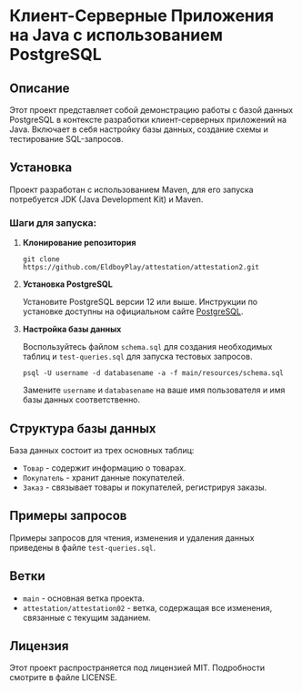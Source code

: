 # Клиент-Серверные Приложения на Java с использованием PostgreSQL

## Описание

Этот проект представляет собой демонстрацию работы с базой данных PostgreSQL в контексте разработки клиент-серверных приложений на Java. Включает в себя настройку базы данных, создание схемы и тестирование SQL-запросов.

## Установка

Проект разработан с использованием Maven, для его запуска потребуется JDK (Java Development Kit) и Maven.

### Шаги для запуска:

1. **Клонирование репозитория**

    ```
    git clone https://github.com/EldboyPlay/attestation/attestation2.git
    ```

2. **Установка PostgreSQL**

    Установите PostgreSQL версии 12 или выше. Инструкции по установке доступны на официальном сайте [PostgreSQL](https://www.postgresql.org/download/).

3. **Настройка базы данных**

    Воспользуйтесь файлом `schema.sql` для создания необходимых таблиц и `test-queries.sql` для запуска тестовых запросов.

    ```
    psql -U username -d databasename -a -f main/resources/schema.sql
    ```

    Замените `username` и `databasename` на ваше имя пользователя и имя базы данных соответственно.

## Структура базы данных

База данных состоит из трех основных таблиц:

- `Товар` - содержит информацию о товарах.
- `Покупатель` - хранит данные покупателей.
- `Заказ` - связывает товары и покупателей, регистрируя заказы.

## Примеры запросов

Примеры запросов для чтения, изменения и удаления данных приведены в файле `test-queries.sql`.

## Ветки

- `main` - основная ветка проекта.
- `attestation/attestation02` - ветка, содержащая все изменения, связанные с текущим заданием.

## Лицензия

Этот проект распространяется под лицензией MIT. Подробности смотрите в файле LICENSE.
